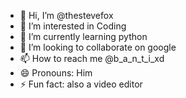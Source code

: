 - 👋 Hi, I’m @thestevefox
- 👀 I’m interested in Coding
- 🌱 I’m currently learning python
- 💞️ I’m looking to collaborate on google
- 📫 How to reach me @b_a_n_t_i_xd 
- 😄 Pronouns: Him
- ⚡ Fun fact: also a video editor

<!---
thestevefox/thestevefox is a ✨ special ✨ repository because its `README.md` (this file) appears on your GitHub profile.
You can click the Preview link to take a look at your changes.
--->

